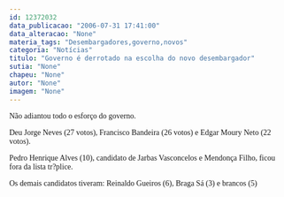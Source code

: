 ```yaml
---
id: 12372032
data_publicacao: "2006-07-31 17:41:00"
data_alteracao: "None"
materia_tags: "Desembargadores,governo,novos"
categoria: "Notícias"
titulo: "Governo é derrotado na escolha do novo desembargador"
sutia: "None"
chapeu: "None"
autor: "None"
imagem: "None"
---
```

<p><P><FONT face=Verdana>Não adiantou todo o esforço do governo.</FONT></P></p>
<p><P><FONT face=Verdana>Deu Jorge Neves (27 votos), Francisco Bandeira (26 votos) e Edgar Moury Neto (22 votos). </FONT></P></p>
<p><P><FONT face=Verdana>Pedro Henrique Alves (10), candidato de Jarbas Vasconcelos e Mendonça Filho, ficou fora da lista tr?plice.</FONT></P></p>
<p><P><FONT face=Verdana>Os demais candidatos tiveram: </FONT><FONT face=Verdana>Reinaldo Gueiros (6), </FONT><FONT face=Verdana>Braga Sá (3) e b</FONT><FONT face=Verdana>rancos (5)</FONT></P> </p>
